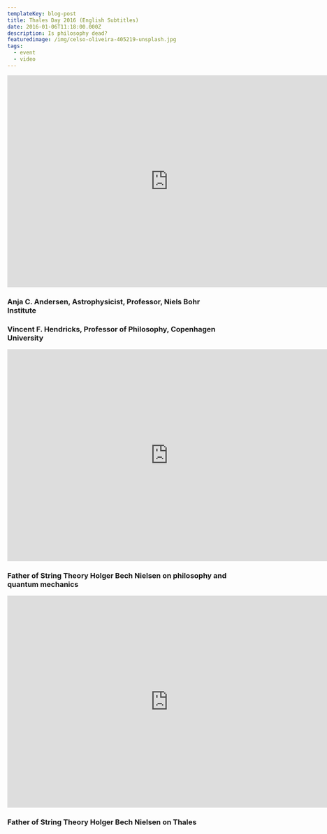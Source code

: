 ```yaml
---
templateKey: blog-post
title: Thales Day 2016 (English Subtitles)
date: 2016-01-06T11:18:00.000Z
description: Is philosophy dead?
featuredimage: /img/celso-oliveira-405219-unsplash.jpg
tags:
  - event
  - video
---
```

<iframe width="735" height="486" src="https://www.youtube.com/embed/eYQB0XNGLWo" frameborder="0" allow="accelerometer; autoplay; clipboard-write; encrypted-media; gyroscope; picture-in-picture" allowfullscreen></iframe>

### Anja C. Andersen, Astrophysicist, Professor, Niels Bohr Institute

### Vincent F. Hendricks, Professor of Philosophy, Copenhagen University

<iframe width="735" height="486" src="https://www.youtube.com/embed/XAkgC8kPb7E" frameborder="0" allow="accelerometer; autoplay; clipboard-write; encrypted-media; gyroscope; picture-in-picture" allowfullscreen></iframe>

### Father of String Theory Holger Bech Nielsen on philosophy and quantum mechanics

<iframe width="735" height="486" src="https://www.youtube.com/embed/bhSpsj7PAWk" frameborder="0" allow="accelerometer; autoplay; clipboard-write; encrypted-media; gyroscope; picture-in-picture" allowfullscreen></iframe>

### Father of String Theory Holger Bech Nielsen on Thales